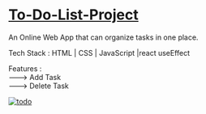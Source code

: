 <a href="https://todo-ap-lodhi.vercel.app/"> <h1>To-Do-List-Project</h1></a>

</hr>
<p>An Online Web App that can organize tasks in one place.</p>

Tech Stack : HTML | CSS | JavaScript |react useEffect

Features :
</br>
---> Add Task
</br>
---> Delete Task


<a href="https://im.ge/i/OLOMRf"><img src="https://i.im.ge/2022/08/20/OLOMRf.todo.png" alt="todo" border="0"></a>
